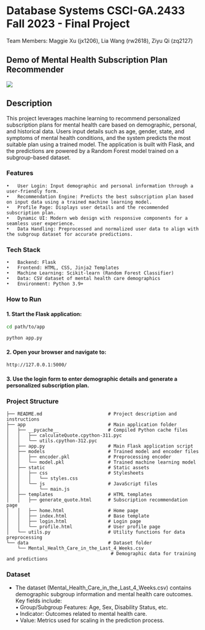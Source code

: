 # Database Systems CSCI-GA.2433 Fall 2023 - Final Project

Team Members: Maggie Xu (jx1206), Lia Wang (rw2618), Ziyu Qi (zq2127)

## Demo of Mental Health Subscription Plan Recommender
![](https://github.com/MaggieXxxx/DB-FinalProject/blob/main/demo.gif)

## Description
This project leverages machine learning to recommend personalized subscription plans for mental health care based on demographic, personal, and historical data. Users input details such as age, gender, state, and symptoms of mental health conditions, and the system predicts the most suitable plan using a trained model. The application is built with Flask, and the predictions are powered by a Random Forest model trained on a subgroup-based dataset.

### Features
	•	User Login: Input demographic and personal information through a user-friendly form.
	•	Recommendation Engine: Predicts the best subscription plan based on input data using a trained machine learning model.
	•	Profile Page: Displays user details and the recommended subscription plan.
	•	Dynamic UI: Modern web design with responsive components for a seamless user experience.
	•	Data Handling: Preprocessed and normalized user data to align with the subgroup dataset for accurate predictions.

### Tech Stack
	•	Backend: Flask
	•	Frontend: HTML, CSS, Jinja2 Templates
	•	Machine Learning: Scikit-learn (Random Forest Classifier)
	•	Data: CSV dataset of mental health care demographics
	•	Environment: Python 3.9+

### How to Run
#### 1.	Start the Flask application:
```bash
cd path/to/app
```
```bash
python app.py
```

#### 2.	Open your browser and navigate to:
```bash
http://127.0.0.1:5000/
```

#### 3.	Use the login form to enter demographic details and generate a personalized subscription plan.

### Project Structure
```plaintext
├── README.md                        # Project description and instructions
├── app                              # Main application folder
│   ├── __pycache__                  # Compiled Python cache files
│   │   ├── calculateQuote.cpython-311.pyc
│   │   └── utils.cpython-312.pyc
│   ├── app.py                       # Main Flask application script
│   ├── models                       # Trained model and encoder files
│   │   ├── encoder.pkl              # Preprocessing encoder
│   │   └── model.pkl                # Trained machine learning model
│   ├── static                       # Static assets
│   │   ├── css                      # Stylesheets
│   │   │   └── styles.css
│   │   └── js                       # JavaScript files
│   │       └── main.js
│   ├── templates                    # HTML templates
│   │   ├── generate_quote.html      # Subscription recommendation page
│   │   ├── home.html                # Home page
│   │   ├── index.html               # Base template
│   │   ├── login.html               # Login page
│   │   └── profile.html             # User profile page
│   └── utils.py                     # Utility functions for data preprocessing
└── data                             # Dataset folder
    └── Mental_Health_Care_in_the_Last_4_Weeks.csv
                                      # Demographic data for training and predictions
```

### Dataset
* The dataset (Mental_Health_Care_in_the_Last_4_Weeks.csv) contains demographic subgroup information and mental health care outcomes. Key fields include:\
	•	Group/Subgroup Features: Age, Sex, Disability Status, etc.\
	•	Indicator: Outcomes related to mental health care.\
	•	Value: Metrics used for scaling in the prediction process.
